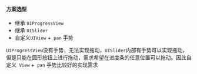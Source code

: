 #### 方案选型

- 继承 `UIProgressView`
- 继承 `UISlider`
- 自定义`UIView` +` pan` 手势

`UIProgressView`没有手势，无法实现拖动，`UISlider`内部有手势可以实现拖动，但是只能在圆形按钮上进行拖动，需求希望在进度条的任意位置可以拖动。因此自定义` View` +` pan` 手势比较好的实现需求

